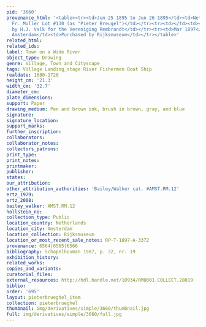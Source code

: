 ```yaml
---
pid: '3660'
provenance_html: '<table><tr><td>Jun 25 1895 to Jun 26 1895</td><td>Netherlands Amsterdam</td><td>Sale
  Fr. Muller Lot #130 (as "Pieter Breugel")</td></tr><tr><td></td><td></td><td>Bought
  by H.J. Valk for the Vereniging Rembrandt</td></tr><tr><td>Mar 1897</td><td>Netherlands
  Amsterdam</td><td>Purchased by Rijksmuseum</td></tr></table>'
related_html: 
related_ids: 
label: Town on a Wide River
object_type: Drawing
genre: Village, Town and Cityscape
tags: Village Landing_stage River Fishermen Boat Ship
realdate: 1680-1720
height_cm: '21.3'
width_cm: '32.7'
diameter_cm: 
plate_dimensions: 
support: Paper
drawing_medium: Pen and brown ink, brush in brown, gray, and blue
signature: 
signature_location: 
support_marks: 
further_inscription: 
collaborators: 
collaborator_notes: 
collectors_patrons: 
print_type: 
print_notes: 
printmaker: 
publisher: 
states: 
our_attribution: 
other_attribution_authorities: 'Bailey/Walker cat. #AMST.RM.12'
ertz_1979: 
ertz_2008: 
bailey_walker: AMST.RM.12
hollstein_no: 
collection_type: Public
location_country: Netherlands
location_city: Amsterdam
location_collection: Rijksmuseum
location_or_most_recent_sale_notes: RP-T-1897-A-3372
provenance: 6564|6565|6566
bibliography: Schapelhouman 1987, p. 32, nr. 19
exhibition_history: 
related_works: 
copies_and_variants: 
curatorial_files: 
external_resources: http://hdl.handle.net/10934/RM0001.COLLECT.28019
biblio: 
order: '695'
layout: pieterbrueghel_item
collection: pieterbrueghel
thumbnail: img/derivatives/simple/3660/thumbnail.jpg
full: img/derivatives/simple/3660/full.jpg
---
```


